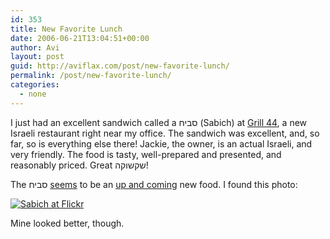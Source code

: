 ```yaml
---
id: 353
title: New Favorite Lunch
date: 2006-06-21T13:04:51+00:00
author: Avi
layout: post
guid: http://aviflax.com/post/new-favorite-lunch/
permalink: /post/new-favorite-lunch/
categories:
  - none
---
```

I just had an excellent sandwich called a סביח (Sabich) at [Grill 44](http://menupages.com/restaurantDetails.asp?areaId=8&restaurantId=6090), a new Israeli restaurant right near my office. The sandwich was excellent, and, so far, so is everything else there! Jackie, the owner, is an actual Israeli, and very friendly. The food is tasty, well-prepared and presented, and reasonably priced. Great <span class="Plain">שקשוקה</span>!

The סביח [seems](http://newyorkmetro.com/nymetro/food/reviews/underground/12463/) to be an [up and coming](http://www.chickpearestaurant.com/contest.html) new food. I found this photo:

[![Sabich at Flickr](http://static.flickr.com/42/89682199_147692e6f1_m.jpg "Sabich at Flickr")](http://www.flickr.com/photos/sarahlefton/89682199/)

Mine looked better, though.